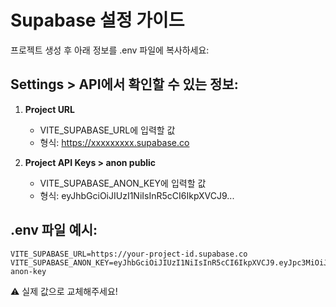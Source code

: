 # Supabase 설정 가이드

프로젝트 생성 후 아래 정보를 .env 파일에 복사하세요:

## Settings > API에서 확인할 수 있는 정보:

1. **Project URL**

   - VITE_SUPABASE_URL에 입력할 값
   - 형식: https://xxxxxxxxx.supabase.co

2. **Project API Keys > anon public**
   - VITE_SUPABASE_ANON_KEY에 입력할 값
   - 형식: eyJhbGciOiJIUzI1NiIsInR5cCI6IkpXVCJ9...

## .env 파일 예시:

```env
VITE_SUPABASE_URL=https://your-project-id.supabase.co
VITE_SUPABASE_ANON_KEY=eyJhbGciOiJIUzI1NiIsInR5cCI6IkpXVCJ9.eyJpc3MiOiJzdXBhYmFzZSIsInJlZiI6InlvdXItcHJvamVjdC1pZCIsInJvbGUiOiJhbm9uIiwiaWF0IjoxNjc2MDAwMDAwLCJleHAiOjE5OTE1NzYwMDB9.your-anon-key
```

⚠️ 실제 값으로 교체해주세요!

